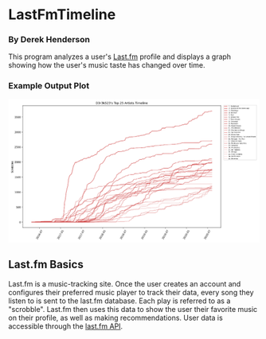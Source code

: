 
# LastFmTimeline

### By Derek Henderson

This program analyzes a user's [Last.fm](https://www.last.fm/) profile and displays a graph showing how the user's music taste has changed over time.

### Example Output Plot
![example](media/timeline.png?raw=true)

## Last.fm Basics
Last.fm is a music-tracking site. Once the user creates an account and configures their preferred music player to track their data, every song they listen to is sent to the last.fm database. Each play is referred to as a "scrobble". Last.fm then uses this data to show the user their favorite music on their profile, as well as making recommendations. User data is accessible through the [last.fm API](https://www.last.fm/api).
